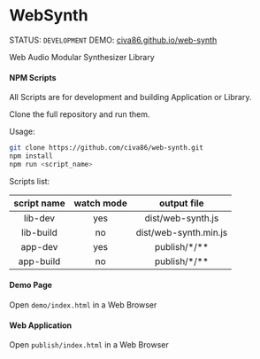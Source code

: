 # WebSynth

STATUS: `DEVELOPMENT`
DEMO: [civa86.github.io/web-synth](https://civa86.github.io/web-synth)

Web Audio Modular Synthesizer Library


#### NPM Scripts

All Scripts are for development and building Application or Library. 

Clone the full repository and run them.

Usage:

```bash
git clone https://github.com/civa86/web-synth.git
npm install
npm run <script_name>
```

Scripts list:

| script name   | watch mode    | output file           |
| :---------:   | :--------:    | :---------:           |
| lib-dev       | yes           | dist/web-synth.js     |   
| lib-build     | no            | dist/web-synth.min.js |   
| app-dev       | yes           | publish/*/**          |
| app-build     | no            | publish/*/**          |   

#### Demo Page

Open `demo/index.html` in a Web Browser

#### Web Application

Open `publish/index.html` in a Web Browser


